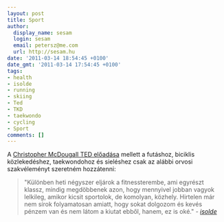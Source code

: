 ```yaml
---
layout: post
title: Sport
author:
  display_name: sesam
  login: sesam
  email: petersz@me.com
  url: http://sesam.hu
date: '2011-03-14 18:54:45 +0100'
date_gmt: '2011-03-14 17:54:45 +0100'
tags:
- health
- isolde
- running
- skiing
- Ted
- TKD
- taekwondo
- cycling
- Sport
comments: []
---
```


A [Christopher McDougall TED előadása](http://sesam.hu/2011/03/12/born-to-run) mellett a futáshoz, biciklis közlekedéshez, taekwondohoz és sieléshez csak az alábbi orvosi szakvéleményt szeretném hozzátenni:

> "Különben heti négyszer eljárok a fitnessterembe, ami egyrészt klassz, mindig megdöbbenek azon, hogy mennyivel jobban vagyok lelkileg, amikor kicsit sportolok, de komolyan, közhely. Hirtelen már nem sírok folyamatosan amiatt, hogy sokat dolgozom és kevés pénzem van és nem látom a kiutat ebből, hanem, ez is oké." - _[isolde](http://isolde.hu/archives/2011/03/06/Fitness_wellness_Skandinavia)_
